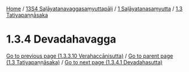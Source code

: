 
[Home](/) / [13S4 Saḷāyatanavaggasaṃyuttapāḷi](../../../13S4.md) / [1 Saḷāyatanasaṃyutta](../../1.md) / [1.3 Tatiyapaṇṇāsaka](../1.3.md)

# 1.3.4 Devadahavagga


[Go to previous page (1.3.3.10 Verahaccānisutta)](1.3.3/1.3.3.10.md) / [Go to parent page (1.3 Tatiyapaṇṇāsaka)](../1.3.md) / [Go to next page (1.3.4.1 Devadahasutta)](1.3.4/1.3.4.1.md)



